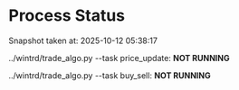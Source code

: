 # Process Status

Snapshot taken at: 2025-10-12 05:38:17

../wintrd/trade_algo.py --task price_update: **NOT RUNNING**

../wintrd/trade_algo.py --task buy_sell: **NOT RUNNING**

